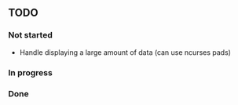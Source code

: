 ## TODO

### Not started

+ Handle displaying a large amount of data (can use ncurses pads)

### In progress

### Done